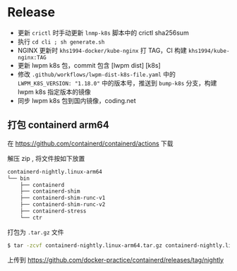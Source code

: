 # Release

* 更新 `crictl` 时手动更新 `lnmp-k8s` 脚本中的 crictl sha256sum
* 执行 `cd cli ; sh generate.sh`
* NGINX 更新时 `khs1994-docker/kube-nginx` 打 TAG，CI 构建 `khs1994/kube-nginx:TAG`
* 更新 lwpm k8s 包，commit 包含 [lwpm dist] [k8s]
* 修改 `.github/workflows/lwpm-dist-k8s-file.yaml` 中的 `LWPM_K8S_VERSION: "1.18.0"` 中的版本号，推送到 `bump-k8s` 分支，构建 lwpm k8s 指定版本的镜像
* 同步 lwpm k8s 包到国内镜像，coding.net

## 打包 containerd arm64

在 https://github.com/containerd/containerd/actions 下载

解压 zip , 将文件按如下放置

```bash
containerd-nightly.linux-arm64
└── bin
    ├── containerd
    ├── containerd-shim
    ├── containerd-shim-runc-v1
    ├── containerd-shim-runc-v2
    ├── containerd-stress
    └── ctr
```

打包为 `.tar.gz` 文件

```bash
$ tar -zcvf containerd-nightly.linux-arm64.tar.gz containerd-nightly.linux-arm64
```

上传到 https://github.com/docker-practice/containerd/releases/tag/nightly
